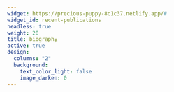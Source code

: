 ```yaml
---
widget: https://precious-puppy-8c1c37.netlify.app/#
widget_id: recent-publications
headless: true
weight: 20
title: biography
active: true
design:
  columns: "2"
  background:
    text_color_light: false
    image_darken: 0
---
```

